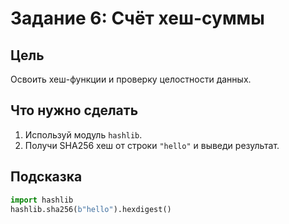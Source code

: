 # Задание 6: Счёт хеш-суммы

## Цель
Освоить хеш-функции и проверку целостности данных.

## Что нужно сделать
1. Используй модуль `hashlib`.
2. Получи SHA256 хеш от строки `"hello"` и выведи результат.

## Подсказка

```python
import hashlib
hashlib.sha256(b"hello").hexdigest()
```
